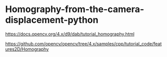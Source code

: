 # Homography-from-the-camera-displacement-python

https://docs.opencv.org/4.x/d9/dab/tutorial_homography.html

https://github.com/opencv/opencv/tree/4.x/samples/cpp/tutorial_code/features2D/Homography
